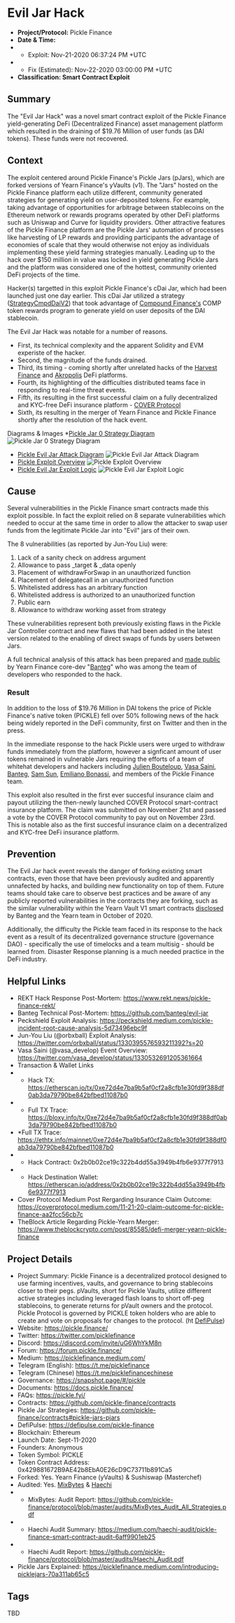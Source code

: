 # Evil Jar Hack
* **Project/Protocol:** Pickle Finance
* **Date & Time:** 
* * Exploit: Nov-21-2020 06:37:24 PM +UTC 
* * Fix (Estimated): Nov-22-2020 03:00:00 PM +UTC
* **Classification: Smart Contract Exploit**

## Summary
The "Evil Jar Hack" was a novel smart contract exploit of the Pickle Finance yield-generating  DeFi (Decentralized Finance) asset management platform which resulted in the draining of $19.76 Million of user funds (as DAI tokens). These funds were not recovered. 

## Context
The exploit centered around Pickle Finance's Pickle Jars (pJars), which are forked versions of Yearn Finance's yVaults (v1). The "Jars" hosted on the Pickle Finance platform each utilize different, community generated strategies for generating yield on user-deposited tokens. For example, taking advantage of opportunities for arbitrage between stablecoins on the Ethereum network or rewards programs operated by other DeFi platforms such as Uniswap and Curve for liquidity providers. Other attractive features of the Pickle Finance platform are the Pickle Jars' automation of processes like harvesting of LP rewards and providing participants the advantage of economies of scale that they would otherwise not enjoy as individuals implementing these yield farming strategies manually. Leading up to the hack over $150 million in value was locked in yield generating Pickle Jars and the platform was considered one of the hottest, community oriented DeFi projects of the time.

Hacker(s) targetted in this exploit Pickle Finance's cDai Jar, which had been launched just one day earlier. This cDai Jar utilized a strategy ([StrategyCmpdDaiV2](https://github.com/pickle-finance/contracts#pickle-jars-pjars)) that took advantage of [Compound Finance's](https://compound.finance/) COMP token rewards program to generate yield on user deposits of the DAI stablecoin. 

The Evil Jar Hack was notable for a number of reasons. 
* First, its technical complexity and the apparent Solidity and EVM experiste of the hacker. 
* Second, the magnitude of the funds drained. 
* Third, its timing - coming shortly after unrelated hacks of the [Harvest Finance](https://harvest.finance/) and [Akropolis](https://akropolis.io/) DeFi platforms. 
* Fourth, its highlighting of the difficulties distributed teams face in responding to real-time threat events.
* Fifth, its resulting in the first successful claim on a fully decentralized and KYC-free DeFi insurance platform - [COVER Protocol](https://coverprotocol.medium.com/11-21-20-claim-outcome-for-pickle-finance-aa2fcc56cb7c)
* Sixth, its resulting in the merger of Yearn Finance and Pickle Finance shortly after the resolution of the hack event.


Diagrams & Images
*[Pickle Jar 0 Strategy Diagram](https://picklefinance.medium.com/introducing-picklejars-70a311ab65c5)
![Pickle Jar 0 Strategy Diagram](https://miro.medium.com/max/1400/1*q-KP4QN2nFJxhSEtb_R88Q.png)
* [Pickle Evil Jar Attack Diagram](https://github.com/banteg/evil-jar)
![Pickle Evil Jar Attack Diagram](https://github.com/banteg/evil-jar/raw/master/assets/pickle-evil-jar.png)
* [Pickle Exploit Overview](https://www.rekt.news/pickle-finance-rekt/)
![Pickle Exploit Overview](https://www.rekt.news/content/images/size/w1600/2020/11/Pickle-Exploit-Overview.png)
* [Pickle Evil Jar Exploit Logic](https://twitter.com/orbxball/status/1330395696697143297?s=20)
![Pickle Evil Jar Exploit Logic](https://pbs.twimg.com/media/EnaDyfGXUAEfwon?format=png&name=900x900)

## Cause
Several vulnerabilities in the Pickle Finance smart contracts made this exploit possible. In fact the exploit relied on 8 separate vulnerabilities which needed to occur at the same time in order to allow the attacker to swap user funds from the legitimate Pickle Jar into "Evil" jars of their own. 

The 8 vulnerabilities (as reported by Jun-You Liu) were:
1. Lack of a sanity check on address argument
2. Allowance to pass _target & _data openly
3. Placement of withdrawForSwap in an unauthorized function
4. Placement of delegatecall in an unauthorized function
5. Whitelisted address has an arbitrary function
6. Whitelisted address is authorized to an unauthorized function
7. Public earn
8. Allowance to withdraw working asset from strategy

These vulnerabilities represent both previously existing flaws in the Pickle Jar Controller contract and new flaws that had been added in the latest version related to the enabling of direct swaps of funds by users between Jars. 

A full technical analysis of this attack has been prepared and [made public](https://github.com/banteg/evil-jar/blob/master/readme.md) by Yearn Finance core-dev "[Banteg](https://twitter.com/bantg)" who was among the team of developers who responded to the hack.

### Result
In addition to the loss of $19.76 Million in DAI tokens the price of Pickle Finance's native token (PICKLE) fell over 50% following news of the hack being widely reported in the DeFi community, first on Twitter and then in the press. 

In the immediate response to the hack Pickle users were urged to withdraw funds immediately from the platform, however a signficant amount of user tokens remained in vulnerable Jars requiring the efforts of a team of whitehat developers and hackers including [Julien Bouteloup](https://twitter.com/bneiluj), [Vasa Saini](https://twitter.com/vasa_develop), [Banteg](https://twitter.com/bantg), [Sam Sun](https://twitter.com/samczsun), [Emiliano Bonassi](https://twitter.com/emilianobonassi), and members of the Pickle Finance team.

This exploit also resulted in the first ever succesful insurance claim and payout utilizing the then-newly launched COVER Protocol smart-contract insurance platform. The claim was submitted on November 21st and passed a vote by the COVER Protocol community to pay out on November 23rd. This is notable also as the first succesful insurance claim on a decentralized and KYC-free DeFi insurance platform.

## Prevention
The Evil Jar hack event reveals the danger of forking existing smart contracts, even those that have been previously audited and apparently unnafected by hacks, and building new functionality on top of them. Future teams should take care to observe best practices and be aware of any publicly reported vulnerabilities in the contracts they are forking, such as the similar vulnerability within the Yearn Vault V1 smart contracts [disclosed](https://github.com/iearn-finance/yearn-security/blob/master/disclosures/2020-10-10.md) by Banteg and the Yearn team in October of 2020.

Additionally, the difficulty the Pickle team faced in its response to the hack event as a result of its decentralized governance structure (governance DAO) - specifically the use of timelocks and a team multisig - should be learned from. Disaster Response planning is a much needed practice in the DeFi industry.

## Helpful Links
* REKT Hack Response Post-Mortem: https://www.rekt.news/pickle-finance-rekt/
* Banteg Technical Post-Mortem: https://github.com/banteg/evil-jar
* Peckshield Exploit Analysis: https://peckshield.medium.com/pickle-incident-root-cause-analysis-5d73496ebc9f
* Jun-You Liu (@orbxball) Exploit Analysis: https://twitter.com/orbxball/status/1330395576593211392?s=20
* Vasa Saini (@vasa_develop) Event Overview: https://twitter.com/vasa_develop/status/1330532691205361664
* Transaction & Wallet Links
* * Hack TX: https://etherscan.io/tx/0xe72d4e7ba9b5af0cf2a8cfb1e30fd9f388df0ab3da79790be842bfbed11087b0
* * Full TX Trace: https://bloxy.info/tx/0xe72d4e7ba9b5af0cf2a8cfb1e30fd9f388df0ab3da79790be842bfbed11087b0
* *Full TX Trace: https://ethtx.info/mainnet/0xe72d4e7ba9b5af0cf2a8cfb1e30fd9f388df0ab3da79790be842bfbed11087b0
*  * Hack Contract: 0x2b0b02ce19c322b4dd55a3949b4fb6e9377f7913
*  * Hack Destination Wallet: https://etherscan.io/address/0x2b0b02ce19c322b4dd55a3949b4fb6e9377f7913
* Cover Protocol Medium Post Rergarding Insurance Claim Outcome: https://coverprotocol.medium.com/11-21-20-claim-outcome-for-pickle-finance-aa2fcc56cb7c
* TheBlock Article Regarding Pickle-Yearn Merger: https://www.theblockcrypto.com/post/85585/defi-merger-yearn-pickle-finance

## Project Details
* Project Summary: Pickle Finance is a decentralized protocol designed to use farming incentives, vaults, and governance to bring stablecoins closer to their pegs.  pVaults, short for Pickle Vaults, utilize different active strategies including leveraged flash loans to short off-peg stablecoins, to generate returns for pVault owners and the protocol. Pickle Protocol is governed by PICKLE token holders who are able to create and vote on proposals for changes to the protocol. (ht [DefiPulse](https://defipulse.com/pickle-finance))  
* Website: https://pickle.finance/
* Twitter: https://twitter.com/picklefinance
* Discord: https://discord.com/invite/uG6WhYkM8n
* Forum: https://forum.pickle.finance/
* Medium: https://picklefinance.medium.com/
* Telegram (English): https://t.me/picklefinance
* Telegram (Chinese) https://t.me/picklefinancechinese
* Governance: https://snapshot.page/#/pickle
* Documents: https://docs.pickle.finance/
* FAQs: https://pickle.fyi/
* Contracts: https://github.com/pickle-finance/contracts
* Pickle Jar Strategies: https://github.com/pickle-finance/contracts#pickle-jars-pjars
* DefiPulse: https://defipulse.com/pickle-finance
* Blockchain: Ethereum
* Launch Date: Sept-11-2020 
* Founders: Anonymous 
* Token Symbol: PICKLE
* Token Contract Address: 0x429881672B9AE42b8EbA0E26cD9C73711b891Ca5
* Forked: Yes. Yearn Finance (yVaults) & Sushiswap (Masterchef)
* Audited: Yes. [MixBytes](https://mixbytes.io/) & [Haechi](haechi.io)
* * MixBytes: Audit Report: https://github.com/pickle-finance/protocol/blob/master/audits/MixBytes_Audit_All_Strategies.pdf
* * Haechi Audit Summary: https://medium.com/haechi-audit/pickle-finance-smart-contract-audit-6aff9901eb25
* * Haechi Audit Report: https://github.com/pickle-finance/protocol/blob/master/audits/Haechi_Audit.pdf
* Pickle Jars Explained: https://picklefinance.medium.com/introducing-picklejars-70a311ab65c5


## Tags
TBD